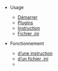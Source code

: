 - Usage 

  - [Démarrer](quickstart.md)
  - [Plugins](plugins.md)
  - [Instruction](statement.md)
  - [Fichier .ini](ini.md)
  
- Fonctionnement 

  - [d’une instruction](coding-statement.md)
  - [d’un fichier .ini](coding-ini.md)
  - 
  

